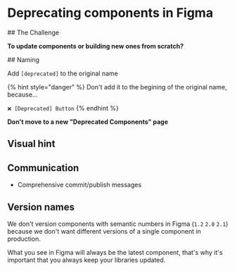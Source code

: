 # Deprecating components in Figma
## The Challenge

**To update components or building new ones from scratch?**

<!-- Deprecating components is not the same as removing components but replacing them by new ones.
We have a system that ensures nothinhg breaks, and will never remove the original. -->

## Naming

Add `[deprecated]` to the original name

{% hint style="danger" %}
Don't add it to the begining of the original name, because...

`❌ [Deprecated] Button`
{% endhint %}

**Don't move to a new "Deprecated Components" page**


## Visual hint

## Communication

- Comprehensive commit/publish messages

## Version names

We don't version components with semantic numbers in Figma (`1.2` `2.0` `2.1`) because we don't want different versions of a single component in production. 

What you see in Figma will always be the latest component, that's why it's important that you always keep your libraries updated.